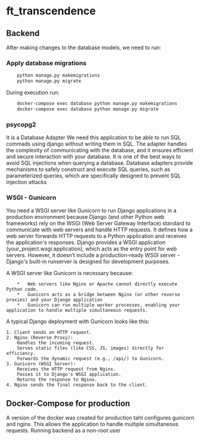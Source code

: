 # ft_transcendence

## Backend
After making changes to the database models, we need to run:

### Apply database migrations
```bash
    python manage.py makemigrations 
    python manage.py migrate
```

During execution run:
```bash
    docker-compose exec database python manage.py makemigrations
    docker-compose exec database python manage.py migrate
```

### psycopg2
It is a Database Adapter
    We need this application to be able to run SQL commads using django without writing them in SQL.
    The adapter handles the complexity of communicating with the database, and it ensures efficient and secure interaction with your database.
    It is one of the best ways to avoid SQL injections when querying a database. Database adapters provide mechanisms to safely construct and execute SQL queries, such as parameterized queries, which are specifically designed to prevent SQL injection attacks


### WSGI - Gunicorn
You need a WSGI server like Gunicorn to run Django applications in a production environment because Django (and other Python web frameworks) rely on the WSGI (Web Server Gateway Interface) standard to communicate with web servers and handle HTTP requests.
    It defines how a web server forwards HTTP requests to a Python application and receives the application's responses.
    Django provides a WSGI application (your_project.wsgi:application), which acts as the entry point for web servers. However, it doesn’t include a production-ready WSGI server - Django's built-in runserver is designed for development purposes.

A WSGI server like Gunicorn is necessary because:

        *   Web servers like Nginx or Apache cannot directly execute Python code.
        *   Gunicorn acts as a bridge between Nginx (or other reverse proxies) and your Django application 
        *   Gunicorn can run multiple worker processes, enabling your application to handle multiple simultaneous requests.

A typical Django deployment with Gunicorn looks like this:

    1. Client sends an HTTP request.
    2. Nginx (Reverse Proxy):
        Handles the incoming request.
        Serves static files (like CSS, JS, images) directly for efficiency.
        Forwards the dynamic request (e.g., /api/) to Gunicorn.
    3. Gunicorn (WSGI Server):
        Receives the HTTP request from Nginx.
        Passes it to Django's WSGI application.
        Returns the response to Nginx.
    4. Nginx sends the final response back to the client.

## Docker-Compose for production

A version of the docker was created for production taht configures gunicorn and nginx.
This allows the application to handle multiple simultaneous requests.
Running backend as a non-root user